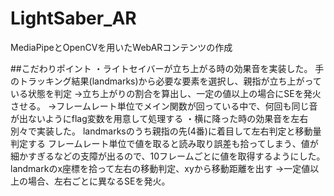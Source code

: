 # LightSaber_AR
MediaPipeとOpenCVを用いたWebARコンテンツの作成

##こだわりポイント
・ライトセイバーが立ち上がる時の効果音を実装した。
  手のトラッキング結果(landmarks)から必要な要素を選択し、親指が立ち上がっている状態を判定
  →立ち上がりの割合を算出し、一定の値以上の場合にSEを発火させる。
  →フレームレート単位でメイン関数が回っている中で、何回も同じ音が出ないようにflag変数を用意して処理する
・横に降った時の効果音を左右別々で実装した。
  landmarksのうち親指の先(4番)に着目して左右判定と移動量判定する
  フレームレート単位で値を取ると読み取り誤差も拾ってしまう、値が細かすぎるなどの支障が出るので、10フレームごとに値を取得するようにした。
  landmarkのx座標を拾って左右の移動判定、xyから移動距離を出す
  →一定値以上の場合、左右ごとに異なるSEを発火。
